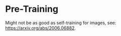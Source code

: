 # Pre-Training

Might not be as good as self-training for images, see: https://arxiv.org/abs/2006.06882.